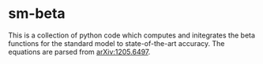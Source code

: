# sm-beta

This is a collection of python code which computes and initegrates the beta functions for the standard model to state-of-the-art accuracy. The equations are parsed from [arXiv:1205.6497](http://arxiv.org/abs/1205.6497).

